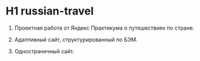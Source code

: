 # H1 russian-travel

1. Проектная работа от Яндекс Практикума о путешествиях по стране.

2. Адаптивный сайт, структурированный по БЭМ.

3. Одностраничный сайт.